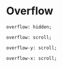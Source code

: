 # Overflow

```
overflow: hidden;
```
```
overflow: scroll;
```
```
overflow-y: scroll;
```
```
overflow-x: scroll;
``` 